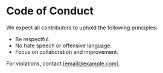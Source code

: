 # Code of Conduct

We expect all contributors to uphold the following principles:
- Be respectful.
- No hate speech or offensive language.
- Focus on collaboration and improvement.

For violations, contact [email@example.com].

